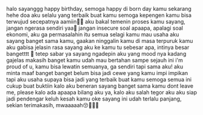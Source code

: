 halo sayanggg
happy birthday, semoga happy di born day kamu sekarang hehe
doa aku selalu yang terbaik buat kamu
semoga kepengen kamu bisa terwujud secepatnya aamiin🤲🏻
aku bakal temenin proses kamu sayang, jangan ngerasa sendiri yaa🥰
jangan insecure soal apaapa, apalagi soal ekonomi, aku ga permasalahin itu semua selagi kamu mau usaha
aku sayang banget sama kamu, gaakan ninggalin kamu di masa terpuruk kamu
aku gabisa jelasin rasa sayang aku ke kamu tu sebesar apa, intinya besar bangetttt 🤭
tetep sabar ya sayang ngadepin aku yang mood nya kadang gajelas
makasih banget kamu udah mau bertahan sampe sejauh ini
i'm proud of u, kamu bisa lewatin semuanya, ga sendiri tapi sama aku!
aku minta maaf banget banget belum bisa jadi cewe yang kamu impi impikan
tapi aku usaha supaya bisa jadi yang terbaik buat kamu
semoga semua ini cukup buat buktiin kalo aku beneran sayang banget sama kamu
dont leave me, please
kalo ada apaapa bilang aku ya, kalo aku salah tegor aku 
aku siap jadi pendengar keluh kesah kamu
oke sayang ini udah terlalu panjang, sekian terimakasih, mwaaaaah😚🤍🤍🤍
